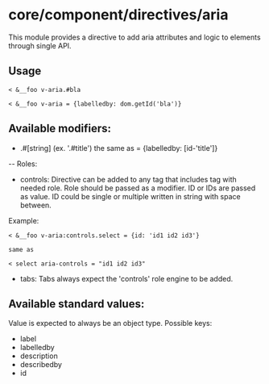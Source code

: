 # core/component/directives/aria

This module provides a directive to add aria attributes and logic to elements through single API.

## Usage

```
< &__foo v-aria.#bla

< &__foo v-aria = {labelledby: dom.getId('bla')}

```

## Available modifiers:

- .#[string] (ex. '.#title') the same as = {labelledby: [id-'title']}


-- Roles:
- controls:
Directive can be added to any tag that includes tag with needed role. Role should be passed as a modifier.
ID or IDs are passed as value.
ID could be single or multiple written in string with space between.

Example:
```
< &__foo v-aria:controls.select = {id: 'id1 id2 id3'}

same as

< select aria-controls = "id1 id2 id3"
```

- tabs:
Tabs always expect the 'controls' role engine to be added.


## Available standard values:
Value is expected to always be an object type. Possible keys:
- label
- labelledby
- description
- describedby
- id
